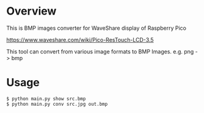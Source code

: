 # Overview

This is BMP images converter for WaveShare display of Raspberry Pico

https://www.waveshare.com/wiki/Pico-ResTouch-LCD-3.5

This tool can convert from various image formats to BMP Images.
e.g. png -> bmp

# Usage

```
$ python main.py show src.bmp
$ python main.py conv src.jpg out.bmp
```
